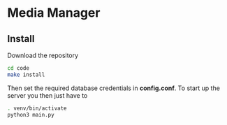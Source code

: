 # Media Manager

## Install
Download the repository
```bash
cd code
make install
```
Then set the required database credentials in **config.conf**.
To start up the server you then just have to
```bash
. venv/bin/activate
python3 main.py
```
